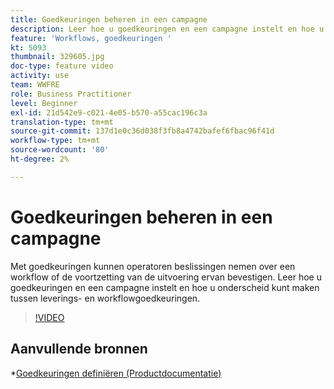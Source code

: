```yaml
---
title: Goedkeuringen beheren in een campagne
description: Leer hoe u goedkeuringen en een campagne instelt en hoe u onderscheid kunt maken tussen leverings- en workflowgoedkeuringen.
feature: 'Workflows, goedkeuringen '
kt: 5093
thumbnail: 329605.jpg
doc-type: feature video
activity: use
team: WWFRE
role: Business Practitioner
level: Beginner
exl-id: 21d542e9-c021-4e05-b570-a55cac196c3a
translation-type: tm+mt
source-git-commit: 137d1e0c36d038f3fb8a4742bafef6fbac96f41d
workflow-type: tm+mt
source-wordcount: '80'
ht-degree: 2%

---
```


# Goedkeuringen beheren in een campagne

Met goedkeuringen kunnen operatoren beslissingen nemen over een workflow of de voortzetting van de uitvoering ervan bevestigen.
Leer hoe u goedkeuringen en een campagne instelt en hoe u onderscheid kunt maken tussen leverings- en workflowgoedkeuringen.

>[!VIDEO](https://video.tv.adobe.com/v/329605?quality=12)

## Aanvullende bronnen

*[Goedkeuringen definiëren (Productdocumentatie)](https://experienceleague.adobe.com/docs/campaign-classic/using/automating-with-workflows/executing-a-workflow/defining-approvals.html?lang=en#sending-emails)
